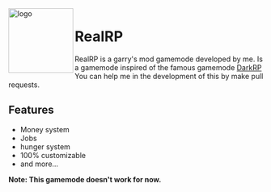 <img alt="logo" src="https://i.imgur.com/f6XqILC.jpg" width="128px" align="left">

# RealRP

RealRP is a garry's mod gamemode developed by me. Is a gamemode inspired of the famous gamemode [DarkRP](https://github.com/FPtje/DarkRP/) You can help me in the development of this by make pull requests.

**Features**
-----

* Money system
* Jobs
* hunger system
* 100% customizable
* and more...

**Note: This gamemode doesn't work for now.**
